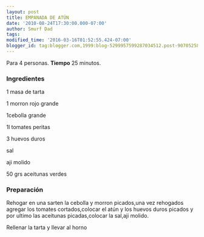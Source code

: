 ```yaml
---
layout: post
title: EMPANADA DE ATÚN
date: '2010-08-24T17:30:00.000-07:00'
author: Smurf Dad
tags: 
modified_time: '2016-03-16T01:52:55.424-07:00'
blogger_id: tag:blogger.com,1999:blog-5299957599287034512.post-9070525899337644585
---
```


Para 4 personas.
<b>Tiempo</b> 25 minutos.

<h3>Ingredientes</h3>

1 masa de tarta

1 morron rojo grande

1cebolla grande

1l tomates peritas

3 huevos duros

sal

aji molido

50 grs aceitunas verdes

<h3>Preparación</h3>

Rehogar en una sarten la cebolla y morron picados,una vez rehogados agregar los tomates cortados,colocar el atún y los huevos duros picados y por ultimo las aceitunas picadas,colocar la sal,aji molido.

Rellenar la tarta y llevar al horno

